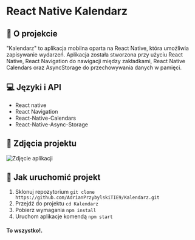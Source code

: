 # React Native Kalendarz

## 📅 O projekcie
  
"Kalendarz" to aplikacja mobilna oparta na React Native, która umożliwia zapisywanie wydarzeń. Aplikacja została stworzona przy użyciu React Native, React Navigation do nawigacji między zakładkami, React Native Calendars oraz AsyncStorage do przechowywania danych w pamięci.


## 💻 Języki i API

* React native
* React Navigation
* React-Native-Calendars
* React-Native-Async-Storage

## 📸 Zdjęcia projektu

![Zdjęcie aplikacji](https://cdn.discordapp.com/attachments/933053213391859752/1110941045623095407/Kalendarz.png)



## 🚀 Jak uruchomić projekt

1. Sklonuj repozytorium `git clone https://github.com/AdrianPrzybylskiTIE9/Kalendarz.git`
2. Przejdź do projektu `cd Kalendarz`
3. Pobierz wymagania `npm install`
4. Uruchom aplikacje komendą `npm start`
#### To wszystko!.
